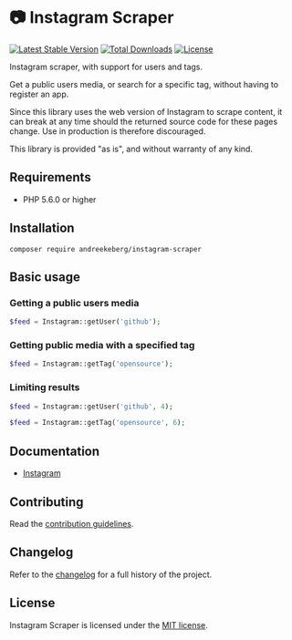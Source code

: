 # 📷 Instagram Scraper

[![Latest Stable Version](https://poser.pugx.org/andreekeberg/instagram-scraper/v/stable)](https://packagist.org/packages/andreekeberg/instagram-scraper) [![Total Downloads](https://poser.pugx.org/andreekeberg/instagram-scraper/downloads)](https://packagist.org/packages/andreekeberg/instagram-scraper) [![License](https://poser.pugx.org/andreekeberg/instagram-scraper/license)](https://packagist.org/packages/andreekeberg/instagram-scraper)

Instagram scraper, with support for users and tags.

Get a public users media, or search for a specific tag, without having to register an app.

Since this library uses the web version of Instagram to scrape content, it can break at any time
should the returned source code for these pages change. Use in production is therefore discouraged.

This library is provided "as is", and without warranty of any kind.

## Requirements

- PHP 5.6.0 or higher

## Installation

```
composer require andreekeberg/instagram-scraper
```

## Basic usage

### Getting a public users media

```php
$feed = Instagram::getUser('github');
```

### Getting public media with a specified tag

```php
$feed = Instagram::getTag('opensource');
```

### Limiting results

```php
$feed = Instagram::getUser('github', 4);
```

```php
$feed = Instagram::getTag('opensource', 6);
```

## Documentation

* [Instagram](docs/Instagram.md)

## Contributing

Read the [contribution guidelines](CONTRIBUTING.md).

## Changelog

Refer to the [changelog](CHANGELOG.md) for a full history of the project.

## License

Instagram Scraper is licensed under the [MIT license](LICENSE).
